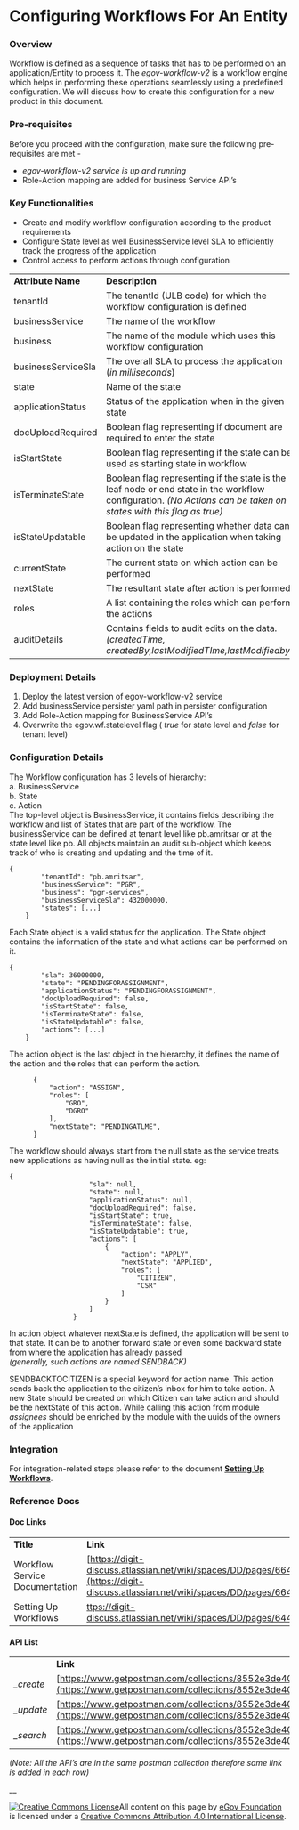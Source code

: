 # Configuring Workflows For An Entity

### Overview

Workflow is defined as a sequence of tasks that has to be performed on an application/Entity to process it. The _egov-workflow-v2_ is a workflow engine which helps in performing these operations seamlessly using a predefined configuration. We will discuss how to create this configuration for a new product in this document.

### Pre-requisites

Before you proceed with the configuration, make sure the following pre-requisites are met -

* _egov-workflow-v2 service is up and running_
* Role-Action mapping are added for business Service API’s

### Key Functionalities

* Create and modify workflow configuration according to the product requirements
* Configure State level as well BusinessService level SLA to efficiently track the progress of the application
* Control access to perform actions through configuration

|                    |                                                                                                                                                                  |
| ------------------ | ---------------------------------------------------------------------------------------------------------------------------------------------------------------- |
| **Attribute Name** | **Description**                                                                                                                                                  |
| tenantId           | The tenantId (ULB code) for which the workflow configuration is defined                                                                                          |
| businessService    | The name of the workflow                                                                                                                                         |
| business           | The name of the module which uses this workflow configuration                                                                                                    |
| businessServiceSla | The overall SLA to process the application (_in milliseconds_)                                                                                                   |
| state              | Name of the state                                                                                                                                                |
| applicationStatus  | Status of the application when in the given state                                                                                                                |
| docUploadRequired  | Boolean flag representing if document are required to enter the state                                                                                            |
| isStartState       | Boolean flag representing if the state can be used as starting state in workflow                                                                                 |
| isTerminateState   | Boolean flag representing if the state is the leaf node or end state in the workflow configuration. _(No Actions can be taken on states with this flag as true)_ |
| isStateUpdatable   | Boolean flag representing whether data can be updated in the application when taking action on the state                                                         |
| currentState       | The current state on which action can be performed                                                                                                               |
| nextState          | The resultant state after action is performed                                                                                                                    |
| roles              | A list containing the roles which can perform the actions                                                                                                        |
| auditDetails       | Contains fields to audit edits on the data. _(createdTime, createdBy,lastModifiedTIme,lastModifiedby)_                                                           |

### Deployment Details

1. Deploy the latest version of egov-workflow-v2 service
2. Add businessService persister yaml path in persister configuration
3. Add Role-Action mapping for BusinessService API’s
4. Overwrite the egov.wf.statelevel flag ( _true_ for state level and _false_ for tenant level)

### Configuration Details

The Workflow configuration has 3 levels of hierarchy:\
a. BusinessService\
b. State\
c. Action\
The top-level object is BusinessService, it contains fields describing the workflow and list of States that are part of the workflow. The businessService can be defined at tenant level like pb.amritsar or at the state level like pb. All objects maintain an audit sub-object which keeps track of who is creating and updating and the time of it.

```
{
        "tenantId": "pb.amritsar",
        "businessService": "PGR",
        "business": "pgr-services",
        "businessServiceSla": 432000000,
        "states": [...]
    }
```

Each State object is a valid status for the application. The State object contains the information of the state and what actions can be performed on it.

```
{
        "sla": 36000000,
        "state": "PENDINGFORASSIGNMENT",
        "applicationStatus": "PENDINGFORASSIGNMENT",
        "docUploadRequired": false,
        "isStartState": false,
        "isTerminateState": false,
        "isStateUpdatable": false,
        "actions": [...]
    }
```

The action object is the last object in the hierarchy, it defines the name of the action and the roles that can perform the action.

```
      {
          "action": "ASSIGN",
          "roles": [
              "GRO",
              "DGRO"
          ],
          "nextState": "PENDINGATLME",
      }
```

The workflow should always start from the null state as the service treats new applications as having null as the initial state. eg:

```
{
                    "sla": null,
                    "state": null,
                    "applicationStatus": null,
                    "docUploadRequired": false,
                    "isStartState": true,
                    "isTerminateState": false,
                    "isStateUpdatable": true,
                    "actions": [
                        {
                            "action": "APPLY",
                            "nextState": "APPLIED",
                            "roles": [
                                "CITIZEN",
                                "CSR"
                            ]
                        }
                    ]
                }
```

In action object whatever nextState is defined, the application will be sent to that state. It can be to another forward state or even some backward state from where the application has already passed\
_(generally, such actions are named SENDBACK)_

SENDBACKTOCITIZEN is a special keyword for action name. This action sends back the application to the citizen’s inbox for him to take action. A new State should be created on which Citizen can take action and should be the nextState of this action. While calling this action from module _assignees_ should be enriched by the module with the uuids of the owners of the application

### Integration

For integration-related steps please refer to the document [**Setting Up Workflows**](setting-up-workflow.md).

### Reference Docs

#### Doc Links

|                                |                                                                                                                                                                                   |
| ------------------------------ | --------------------------------------------------------------------------------------------------------------------------------------------------------------------------------- |
| **Title**                      | **Link**                                                                                                                                                                          |
| Workflow Service Documentation | [https://digit-discuss.atlassian.net/wiki/spaces/DD/pages/664174657/Workflow+Service](https://digit-discuss.atlassian.net/wiki/spaces/DD/pages/664174657/Workflow+Service)        |
| Setting Up Workflows           | [ttps://digit-discuss.atlassian.net/wiki/spaces/DD/pages/644546619/Setting+Up+Workflows](https://digit-discuss.atlassian.net/wiki/spaces/DD/pages/644546619/Setting+Up+Workflows) |

#### API List

|            |                                                                                                                            |
| ---------- | -------------------------------------------------------------------------------------------------------------------------- |
|            | **Link**                                                                                                                   |
| _\_create_ | [https://www.getpostman.com/collections/8552e3de40c819e34190](https://www.getpostman.com/collections/8552e3de40c819e34190) |
| _\_update_ | [https://www.getpostman.com/collections/8552e3de40c819e34190](https://www.getpostman.com/collections/8552e3de40c819e34190) |
| _\_search_ | [https://www.getpostman.com/collections/8552e3de40c819e34190](https://www.getpostman.com/collections/8552e3de40c819e34190) |

_(Note: All the API’s are in the same postman collection therefore same link is added in each row)_

\_\_

[![Creative Commons License](https://i.creativecommons.org/l/by/4.0/80x15.png)​](http://creativecommons.org/licenses/by/4.0/)All content on this page by [eGov Foundation](https://egov.org.in) is licensed under a [Creative Commons Attribution 4.0 International License](http://creativecommons.org/licenses/by/4.0/).
